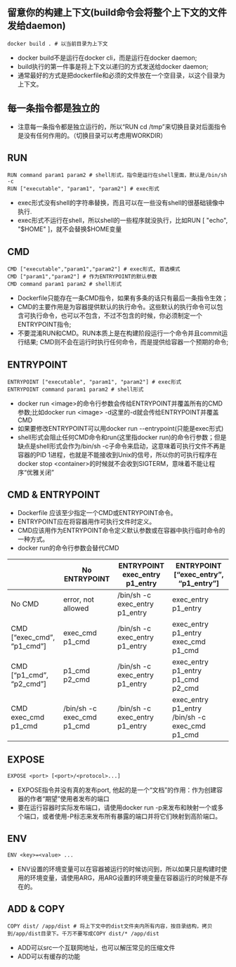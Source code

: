 ## 留意你的构建上下文(build命令会将整个上下文的文件发给daemon)
```
docker build . # 以当前目录为上下文
```
* docker build不是运行在docker cli，而是运行在docker daemon;   
* build执行的第一件事是将上下文以递归的方式发送给docker daemon;   
* 通常最好的方式是把dockerfile和必须的文件放在一个空目录，以这个目录为上下文。

## 每一条指令都是独立的
* 注意每一条指令都是独立运行的，所以“RUN cd /tmp”来切换目录对后面指令是没有任何作用的。（切换目录可以考虑用WORKDIR）

## RUN
```shell
RUN command param1 param2 # shell形式，指令是运行在shell里面，默认是/bin/sh -c
RUN ["executable", "param1", "param2"] # exec形式
```
* exec形式没有shell的字符串替换，而且可以在一些没有shell的很基础镜像中执行.  
* exec形式不运行在shell，所以shell的一些程序就没执行，比如RUN [ "echo", "$HOME" ]，就不会替换$HOME变量

## CMD
```shell
CMD ["executable","param1","param2"] # exec形式, 首选模式
CMD ["param1","param2"] # 作为ENTRYPOINT的默认参数
CMD command param1 param2 # shell形式
```
* Dockerfile只能存在一条CMD指令，如果有多条的话只有最后一条指令生效；   
* CMD的主要作用是为容器提供默认的执行命令。这些默认的执行命令可以包含可执行命令，也可以不包含，不过不包含的时候，你必须制定一个ENTRYPOINT指令;  
* 不要混淆RUN和CMD。RUN本质上是在构建阶段运行一个命令并且commit运行结果; CMD则不会在运行时执行任何命令，而是提供给容器一个预期的命令;   

## ENTRYPOINT
```shell
ENTRYPOINT ["executable", "param1", "param2"] # exec形式
ENTRYPOINT command param1 param2 # shell形式
```
* docker run &lt;image&gt;的命令行参数会传给ENTRYPOINT并覆盖所有的CMD参数;比如docker run &lt;image&gt; -d这里的-d就会传给ENTRYPOINT并覆盖CMD
* 如果要修改ENTRYPOINT可以用docker run --entrypoint(只能是exec形式)
* shell形式会阻止任何CMD命令和run(这里指docker run)的命令行参数；但是缺点是shell形式会作为/bin/sh -c子命令来启动，这意味着可执行文件不再是容器的PID 1进程，也就是不能接收到Unix的信号，所以你的可执行程序在docker stop &lt;container&gt;的时候就不会收到SIGTERM，意味着不能让程序“优雅关闭”

## CMD & ENTRYPOINT
* Dockerfile 应该至少指定一个CMD或ENTRYPOINT命令。
* ENTRYPOINT应在将容器用作可执行文件时定义。
* CMD应该用作为ENTRYPOINT命令定义默认参数或在容器中执行临时命令的一种方式。
* docker run的命令行参数会替代CMD

||No ENTRYPOINT|	ENTRYPOINT exec_entry p1_entry|	ENTRYPOINT [“exec_entry”, “p1_entry”]|
|  ----  | ----  | ----  | ----  |
|No CMD	|error, not allowed|	/bin/sh -c exec_entry p1_entry|	exec_entry p1_entry|
|CMD [“exec_cmd”, “p1_cmd”]|	exec_cmd p1_cmd|	/bin/sh -c exec_entry p1_entry|	exec_entry p1_entry exec_cmd p1_cmd|
|CMD [“p1_cmd”, “p2_cmd”]	|p1_cmd p2_cmd	|/bin/sh -c exec_entry p1_entry|	exec_entry p1_entry p1_cmd p2_cmd|
|CMD exec_cmd p1_cmd|	/bin/sh -c exec_cmd p1_cmd	|/bin/sh -c exec_entry p1_entry|	exec_entry p1_entry /bin/sh -c exec_cmd p1_cmd|

## EXPOSE
```shell
EXPOSE <port> [<port>/<protocol>...]
```
* EXPOSE指令并没有真的发布port, 他起的是一个“文档”的作用：作为创建容器的作者“期望”使用者发布的端口
* 要在运行容器时实际发布端口，请使用docker run -p来发布和映射一个或多个端口，或者使用-P标志来发布所有暴露的端口并将它们映射到高阶端口。
## ENV 
```shell
ENV <key>=<value> ...
```  
* ENV设置的环境变量可以在容器被运行的时候访问到，所以如果只是构建时使用的环境变量，请使用ARG，用ARG设置的环境变量在容器运行的时候是不存在的。
## ADD & COPY
```shell
COPY dist/ /app/dist # 将上下文中的dist文件夹内所有内容，按目录结构，拷贝到/app/dist目录下。千万不要写成COPY dist/* /app/dist
```
* ADD可以src一个互联网地址，也可以解压常见的压缩文件
* ADD可以有缓存的功能

